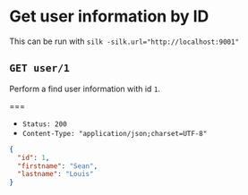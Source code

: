 # Get user information by ID

This can be run with `silk -silk.url="http://localhost:9001"`

## `GET user/1`

Perform a find user information with id `1`.

===

* `Status: 200`
* `Content-Type: "application/json;charset=UTF-8"`
```json
{
  "id": 1,
  "firstname": "Sean",
  "lastname": "Louis"
}
```
